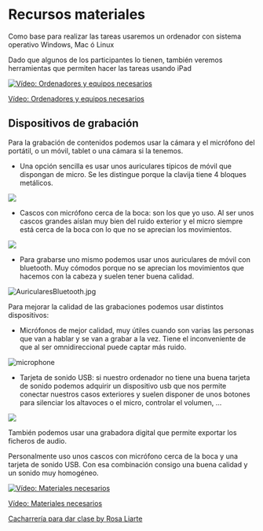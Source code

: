 # Recursos materiales

Como base para realizar las tareas usaremos un ordenador con sistema operativo Windows, Mac ó Linux

Dado que algunos de los participantes lo tienen, también veremos herramientas que permiten hacer las tareas usando iPad

[![Vídeo: Ordenadores y equipos necesarios](https://img.youtube.com/vi/UmDYIeSVI9U/0.jpg)](https://youtu.be/UmDYIeSVI9U)

[Vídeo: Ordenadores y equipos necesarios](https://youtu.be/UmDYIeSVI9U)


## Dispositivos de grabación

Para la grabación de contenidos podemos usar la cámara y el micrófono del portátil,  o un móvil, tablet o una cámara si la tenemos.



* Una opción sencilla es usar unos auriculares típicos de móvil que dispongan de micro. Se les distingue porque la clavija tiene 4 bloques metálicos.

![](./images/auriculareMovil.jpg)

* Cascos con micrófono cerca de la boca: son los que yo uso. Al ser unos cascos grandes aíslan muy bien del ruido exterior y el micro siempre está cerca de la boca con lo que no se aprecian los movimientos.

![](./images/cascosMicro.jpg)

* Para grabarse uno mismo podemos usar unos auriculares de móvil con bluetooth. Muy cómodos porque no se aprecian los movimientos que hacemos con la cabeza y suelen tener buena calidad.

![AuricularesBluetooth.jpg](./images/AuricularesBluetooth.jpg)

Para mejorar la calidad de las grabaciones podemos usar distintos dispositivos:

* Micrófonos de mejor calidad, muy útiles cuando son varias las personas que van a hablar y se van a grabar a la vez. Tiene el inconveniente de que al ser omnidireccional puede captar más ruido.

![microphone](./images/MicroVarios.jpg)

* Tarjeta de sonido USB: si nuestro ordenador no tiene una buena tarjeta de sonido podemos adquirir un dispositivo usb que nos permite conectar nuestros casos exteriores y suelen disponer de unos botones para silenciar los altavoces o el micro, controlar el volumen, ...

![](./images/SonidoUSB.jpg)

También podemos usar una grabadora digital que permite exportar los ficheros de audio.


Personalmente uso unos cascos con micrófono cerca de la boca y una tarjeta de sonido USB. Con esa combinación consigo una buena calidad y un sonido muy homogéneo.


[![Vídeo: Materiales necesarios](https://img.youtube.com/vi/KWRwTqAlThI/0.jpg)](https://youtu.be/KWRwTqAlThI)

[Vídeo: Materiales necesarios](https://youtu.be/KWRwTqAlThI)

[Cacharrería para dar clase by Rosa Liarte](https://rosaliarte.com/accesorios-preparar-clases-online/)

